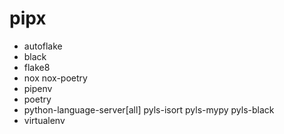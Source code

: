 # pipx
- autoflake
- black
- flake8
- nox nox-poetry
- pipenv
- poetry
- python-language-server[all] pyls-isort pyls-mypy pyls-black
- virtualenv
